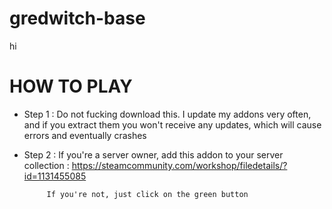 # gredwitch-base
hi
# HOW TO PLAY

- Step 1 : Do not fucking download this. I update my addons very often, and if you extract them you won't receive any updates, which will cause errors and eventually crashes
- Step 2 : If you're a server owner, add this addon to your server collection : https://steamcommunity.com/workshop/filedetails/?id=1131455085
           
           If you're not, just click on the green button
